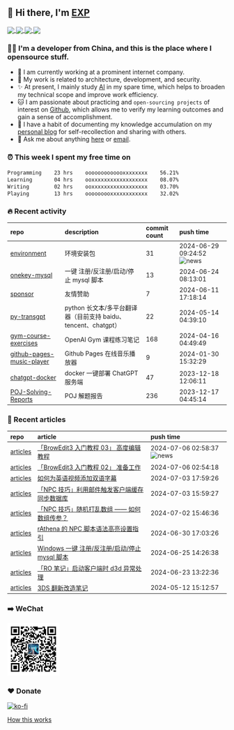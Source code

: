 ## 👋  Hi there, I'm [EXP](https://exp-blog.com)

<!--BGN_SECTION:github-readme-stats-->
<!-- a href="https://exp-blog.com" target="_blank">
  <img height="190" align="center" src="https://github-readme-stats.vercel.app/api/top-langs/?username=lyy289065406&hide=HTML,CSS,TSQL&theme=great-gatsby" alt="EXP's Top Langs" />
</a -->
<!-- a href="https://exp-blog.com" target="_blank">
  <img height="190" align="center" src="https://github-readme-stats.vercel.app/api?username=lyy289065406&count_private=true&show_icons=true&theme=nightowl" alt="EXP's github stats" />
</a -->



<a href="https://exp-blog.com" target="_blank">
  <img height="114" align="center" src="https://github-readme-stats.vercel.app/api/pin/?username=lyy289065406&repo=exp-blog&theme=nord" />
</a>

<a href="https://github.com/lyy289065406/threat-broadcast" target="_blank">
  <img height="114" align="center" src="https://github-readme-stats.vercel.app/api/pin/?username=lyy289065406&repo=threat-broadcast&theme=nord" />
</a>

<a href="https://github.com/lyy289065406/CTF-Solving-Reports" target="_blank">
  <img height="114" align="center" src="https://github-readme-stats.vercel.app/api/pin/?username=lyy289065406&repo=CTF-Solving-Reports&theme=nord" />
</a>

<a href="https://github.com/lyy289065406/POJ-Solving-Reports" target="_blank">
  <img height="114" align="center" src="https://github-readme-stats.vercel.app/api/pin/?username=lyy289065406&repo=POJ-Solving-Reports&theme=nord" />
</a>

<!--END_SECTION:github-readme-stats-->



### 👨‍💻  I'm a developer from China, and this is the place where I opensource stuff.
<!--BGN_SECTION:introduction-->
- 🏰 I am currently working at a prominent internet company.
- 🐾 My work is related to architecture, development, and security.
- ✨ At present, I mainly study [AI](https://github.com/orgs/Visuals-AI/repositories) in my spare time, which helps to broaden my technical scope and improve work efficiency.
- 🐱 I am passionate about practicing and `open-sourcing projects` of interest on [Github](https://github.com/lyy289065406), which allows me to verify my learning outcomes and gain a sense of accomplishment.
- 🎹 I have a habit of documenting my knowledge accumulation on my [personal blog](https://exp-blog.com) for self-recollection and sharing with others.
- 💬 Ask me about anything [here](https://github.com/lyy289065406/lyy289065406/issues) or [email](exp.lqb@gmail.com).
<!--BGN_SECTION:introduction-->



### ⏰  This week I spent my free time on
<!-- BGN_SECTION:weektime -->
```text
Programming    23 hrs    ooooooooooooxxxxxxxx    56.21%
Learning       04 hrs    ooxxxxxxxxxxxxxxxxxx    08.07%
Writing        02 hrs    ooxxxxxxxxxxxxxxxxxx    03.70%
Playing        13 hrs    ooooooooxxxxxxxxxxxx    32.02%
```
<!-- END_SECTION:weektime -->



### 🔥  Recent activity
<!-- BGN_SECTION:activity -->
| repo | description | commit count | push time |
|:------|:------|:------|:------|
| [environment](https://github.com/EXP-Tools/environment) | 环境安装包 | 31 | 2024-06-29 09:24:52 ![news](https://github.com/lyy289065406/lyy289065406/blob/master/imgs/new.gif) |
| [onekey-mysql](https://github.com/EXP-Codes/onekey-mysql) | 一键 注册/反注册/启动/停止 mysql 脚本 | 13 | 2024-06-24 08:13:01  |
| [sponsor](https://github.com/lyy289065406/sponsor) | 友情赞助 | 7 | 2024-06-11 17:18:14  |
| [py-transgpt](https://github.com/EXP-Codes/py-transgpt) | python 长文本/多平台翻译器（目前支持 baidu、tencent、chatgpt） | 22 | 2024-05-14 04:39:10  |
| [gym-course-exercises](https://github.com/Visuals-AI/gym-course-exercises) | OpenAI Gym 课程练习笔记 | 168 | 2024-04-16 04:49:49  |
| [github-pages-music-player](https://github.com/EXP-Tools/github-pages-music-player) | Github Pages 在线音乐播放器 | 9 | 2024-01-30 15:32:29  |
| [chatgpt-docker](https://github.com/Visuals-AI/chatgpt-docker) | docker 一键部署 ChatGPT 服务端 | 47 | 2023-12-18 12:06:11  |
| [POJ-Solving-Reports](https://github.com/EXP-Docs/POJ-Solving-Reports) | POJ 解题报告 | 236 | 2023-12-17 04:45:14  |
<!-- END_SECTION:activity -->



### 📝  Recent articles
<!-- BGN_SECTION:article -->
| repo | article | push time |
|:------|:------|:------|
| [articles](https://github.com/lyy289065406/articles) | [「BrowEdit3 入门教程 03」 高度编辑教程](https://exp-blog.com/game/browedit/browedit3-bi-ji-03-height-edit/) | 2024-07-06 02:58:37 ![news](https://github.com/lyy289065406/lyy289065406/blob/master/imgs/new.gif) |
| [articles](https://github.com/lyy289065406/articles) | [「BrowEdit3 入门教程 02」 准备工作](https://exp-blog.com/game/browedit/browedit3-bi-ji-02-ready/) | 2024-07-06 02:54:18  |
| [articles](https://github.com/lyy289065406/articles) | [如何为英语视频添加双语字幕](https://exp-blog.com/tools/ru-he-wei-ying-yu-shi-pin-tian-jia-shuang-yu-zi-mu/) | 2024-07-03 17:59:26  |
| [articles](https://github.com/lyy289065406/articles) | [「NPC 技巧」利用邮件触发客户端缓存同步数据库](https://exp-blog.com/game/ro/npc-ji-qiao-mail-sync-cache/) | 2024-07-03 15:59:27  |
| [articles](https://github.com/lyy289065406/articles) | [「NPC 技巧」随机打乱数组 —— 如何数组传参？](https://exp-blog.com/game/ro/npc-ji-qiao-shuffle-array/) | 2024-07-02 15:46:36  |
| [articles](https://github.com/lyy289065406/articles) | [rAthena 的 NPC 脚本语法高亮设置指引](https://exp-blog.com/game/ro/rathena-syntax-highlighting/) | 2024-06-30 17:03:26  |
| [articles](https://github.com/lyy289065406/articles) | [Windows 一键 注册/反注册/启动/停止 mysql 脚本](https://exp-blog.com/tools/onekey-mysql/) | 2024-06-25 14:26:38  |
| [articles](https://github.com/lyy289065406/articles) | [「RO 笔记」启动客户端时 d3d 异常处理](https://exp-blog.com/game/ro/ro-bi-ji-d3d-error/) | 2024-06-23 13:22:36  |
| [articles](https://github.com/lyy289065406/articles) | [3DS 翻新改造笔记](https://exp-blog.com/game/3ds/3ds-renovation-notes/) | 2024-05-12 15:12:57  |
<!-- END_SECTION:article -->


### ➡️ WeChat

<img width="120" src="/imgs/wechat.jpg">


### ❤️ Donate

[![ko-fi](https://ko-fi.com/img/githubbutton_sm.svg)](https://ko-fi.com/D1D3I0KL5)



<a align="right" href="https://github.com/lyy289065406/lyy289065406/blob/master/How_this_works.md">How this works</a>

<!-- -------------------------------------- -->
<!-- more emoji : http://emojihomepage.com/ -->
<!-- -------------------------------------- -->
